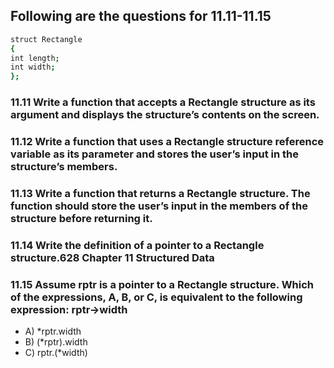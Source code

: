 ## Following are the questions for 11.11-11.15
```bash
struct Rectangle
{
int length;
int width;
};
```
### 11.11 Write a function that accepts a Rectangle structure as its argument and displays the structure’s contents on the screen.
### 11.12 Write a function that uses a Rectangle structure reference variable as its parameter and stores the user’s input in the structure’s members.
### 11.13 Write a function that returns a Rectangle structure. The function should store the user’s input in the members of the structure before returning it.
### 11.14 Write the definition of a pointer to a Rectangle structure.628 Chapter 11 Structured Data
### 11.15 Assume rptr is a pointer to a Rectangle structure. Which of the expressions, A, B, or C, is equivalent to the following expression: rptr->width
- A) *rptr.width
- B) (*rptr).width
- C) rptr.(*width)